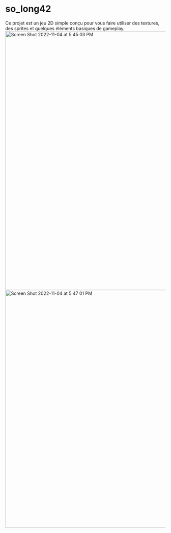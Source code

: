 # so_long42
Ce projet est un jeu 2D simple conçu pour vous faire utiliser des textures, des sprites et quelques éléments basiques de gameplay.
<img width="812" alt="Screen Shot 2022-11-04 at 5 45 03 PM" src="https://user-images.githubusercontent.com/90983110/200030169-e58087a1-49f2-48b2-b9ed-a88b76e4c7ec.png">
<img width="746" alt="Screen Shot 2022-11-04 at 5 47 01 PM" src="https://user-images.githubusercontent.com/90983110/200030883-3a9f50fc-d91e-4c8a-927f-5b922acb9708.png">
